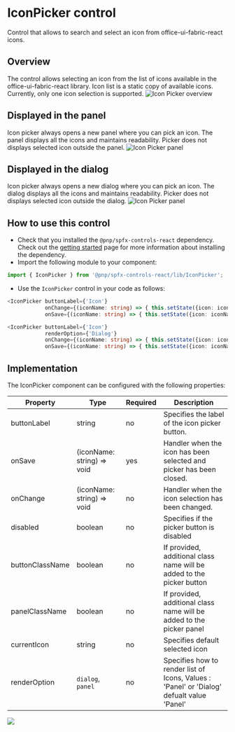 # IconPicker control

Control that allows to search and select an icon from office-ui-fabric-react icons.

## Overview
The control allows selecting an icon from the list of icons available in the office-ui-fabric-react library. Icon list is a static copy of available icons. Currently, only one icon selection is supported.
![Icon Picker overview](../assets/IconPickerOverview.png)


## Displayed in the panel
Icon picker always opens a new panel where you can pick an icon. The panel displays all the icons and maintains readability. Picker does not displays selected icon outside the panel.
![Icon Picker panel](../assets/IconPickerPanel.gif)


## Displayed in the dialog
Icon picker always opens a new dialog where you can pick an icon. The dialog displays all the icons and maintains readability. Picker does not displays selected icon outside the dialog.
![Icon Picker panel](../assets/IconPicker_dialog.gif)

## How to use this control

- Check that you installed the `@pnp/spfx-controls-react` dependency. Check out the [getting started](../../#getting-started) page for more information about installing the dependency.
- Import the following module to your component:

```TypeScript
import { IconPicker } from '@pnp/spfx-controls-react/lib/IconPicker';
```

- Use the `IconPicker` control in your code as follows:

```TypeScript
<IconPicker buttonLabel={'Icon'}
            onChange={(iconName: string) => { this.setState({icon: iconName}); }}
            onSave={(iconName: string) => { this.setState({icon: iconName}); }} />
```

```TypeScript
<IconPicker buttonLabel={'Icon'}
            renderOption={'Dialog'}
            onChange={(iconName: string) => { this.setState({icon: iconName}); }}
            onSave={(iconName: string) => { this.setState({icon: iconName}); }} />
```

## Implementation

The IconPicker component can be configured with the following properties:

| Property | Type | Required | Description |
| ---- | ---- | ---- | ---- |
| buttonLabel | string | no | Specifies the label of the icon picker button. |
| onSave | (iconName: string) => void | yes | Handler when the icon has been selected and picker has been closed. |
| onChange | (iconName: string) => void | no | Handler when the icon selection has been changed. |
| disabled | boolean | no | Specifies if the picker button is disabled |
| buttonClassName | boolean | no | If provided, additional class name will be added to the picker button |
| panelClassName | boolean | no | If provided, additional class name will be added to the picker panel |
| currentIcon | string | no | Specifies default selected icon |
| renderOption | `dialog`, `panel` | no | Specifies how to render list of Icons, Values :  'Panel' or 'Dialog' defualt value 'Panel' |

![](https://telemetry.sharepointpnp.com/sp-dev-fx-controls-react/wiki/controls/IconPicker)
